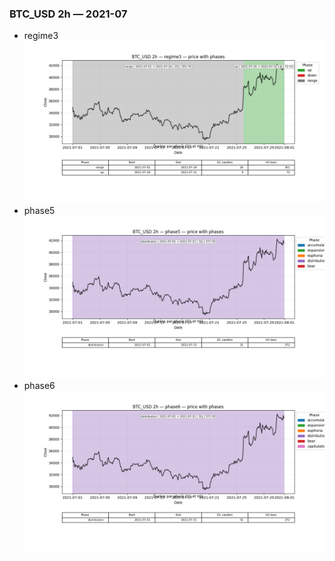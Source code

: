 ### BTC_USD 2h — 2021-07

- regime3
![BTC_USD_2h_regime3_2021-07_phase_price.png](outputs/fourier/phase_monthly/BTC_USD/2h/2021/2021-07/BTC_USD_2h_regime3_2021-07_phase_price.png)
- phase5
![BTC_USD_2h_phase5_2021-07_phase_price.png](outputs/fourier/phase_monthly/BTC_USD/2h/2021/2021-07/BTC_USD_2h_phase5_2021-07_phase_price.png)
- phase6
![BTC_USD_2h_phase6_2021-07_phase_price.png](outputs/fourier/phase_monthly/BTC_USD/2h/2021/2021-07/BTC_USD_2h_phase6_2021-07_phase_price.png)